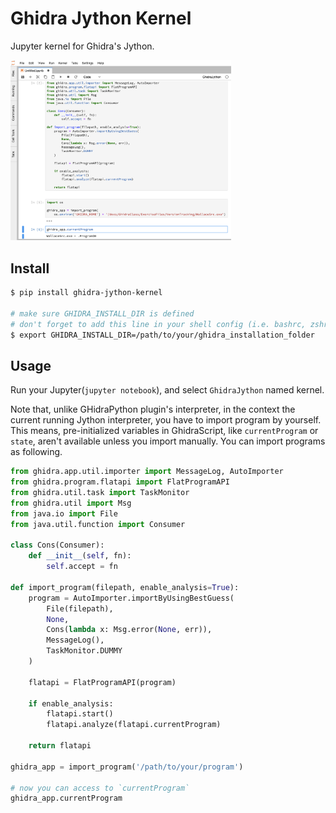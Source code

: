 # Ghidra Jython Kernel

Jupyter kernel for Ghidra's Jython.

<img src="doc/jupyter_example.png" width=70%>

## Install
```bash
$ pip install ghidra-jython-kernel

# make sure GHIDRA_INSTALL_DIR is defined
# don't forget to add this line in your shell config (i.e. bashrc, zshrc)
$ export GHIDRA_INSTALL_DIR=/path/to/your/ghidra_installation_folder
```

## Usage

Run your Jupyter(`jupyter notebook`), and select `GhidraJython` named kernel.


Note that, unlike GHidraPython plugin's interpreter, in the context the current running Jython interpreter, you have to import program by yourself. This means, pre-initialized variables in GhidraScript, like `currentProgram` or `state`, aren't available unless you import manually. You can import programs as following.

```python
from ghidra.app.util.importer import MessageLog, AutoImporter
from ghidra.program.flatapi import FlatProgramAPI
from ghidra.util.task import TaskMonitor
from ghidra.util import Msg
from java.io import File
from java.util.function import Consumer

class Cons(Consumer):
    def __init__(self, fn):
        self.accept = fn

def import_program(filepath, enable_analysis=True):
    program = AutoImporter.importByUsingBestGuess(
        File(filepath),
        None,
        Cons(lambda x: Msg.error(None, err)), 
        MessageLog(),
        TaskMonitor.DUMMY
    )
    
    flatapi = FlatProgramAPI(program)
    
    if enable_analysis:
        flatapi.start()
        flatapi.analyze(flatapi.currentProgram)
        
    return flatapi

ghidra_app = import_program('/path/to/your/program')

# now you can access to `currentProgram`
ghidra_app.currentProgram
```



